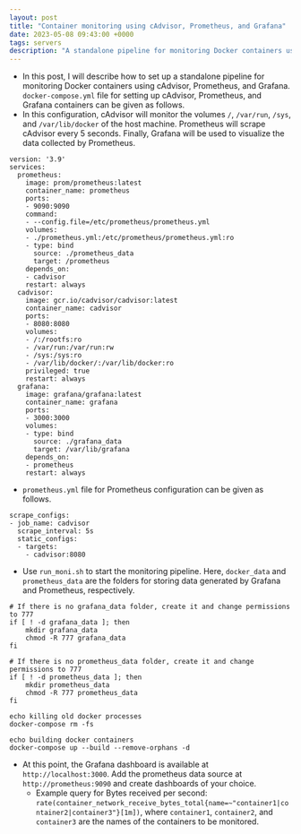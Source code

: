 ```yaml
---
layout: post
title: "Container monitoring using cAdvisor, Prometheus, and Grafana"
date: 2023-05-08 09:43:00 +0000
tags: servers
description: "A standalone pipeline for monitoring Docker containers using cAdvisor, Prometheus, and Grafana"
---
```

- In this post, I will describe how to set up a standalone pipeline for monitoring Docker containers using cAdvisor, Prometheus, and Grafana.  `docker-compose.yml` file for setting up cAdvisor, Prometheus, and Grafana containers can be given as follows. 
- In this configuration, cAdvisor will monitor the volumes `/`, `/var/run`, `/sys`, and `/var/lib/docker` of the host machine. Prometheus will scrape cAdvisor every 5 seconds. Finally, Grafana will be used to visualize the data collected by Prometheus.

```
version: '3.9'
services:
  prometheus:
    image: prom/prometheus:latest
    container_name: prometheus
    ports:
    - 9090:9090
    command:
    - --config.file=/etc/prometheus/prometheus.yml
    volumes:
    - ./prometheus.yml:/etc/prometheus/prometheus.yml:ro
    - type: bind
      source: ./prometheus_data
      target: /prometheus
    depends_on:
    - cadvisor
    restart: always
  cadvisor:
    image: gcr.io/cadvisor/cadvisor:latest
    container_name: cadvisor
    ports:
    - 8080:8080
    volumes:
    - /:/rootfs:ro
    - /var/run:/var/run:rw
    - /sys:/sys:ro
    - /var/lib/docker/:/var/lib/docker:ro
    privileged: true
    restart: always
  grafana:
    image: grafana/grafana:latest
    container_name: grafana
    ports:
    - 3000:3000
    volumes:
    - type: bind
      source: ./grafana_data
      target: /var/lib/grafana
    depends_on:
    - prometheus
    restart: always
```

- `prometheus.yml` file for Prometheus configuration can be given as follows.

```
scrape_configs:
- job_name: cadvisor
  scrape_interval: 5s
  static_configs:
  - targets:
    - cadvisor:8080
```

- Use `run_moni.sh` to start the monitoring pipeline. Here, `docker_data` and `prometheus_data` are the folders for storing data generated by Grafana and Prometheus, respectively.

```
# If there is no grafana_data folder, create it and change permissions to 777
if [ ! -d grafana_data ]; then
    mkdir grafana_data
    chmod -R 777 grafana_data
fi

# If there is no prometheus_data folder, create it and change permissions to 777
if [ ! -d prometheus_data ]; then
    mkdir prometheus_data
    chmod -R 777 prometheus_data
fi

echo killing old docker processes
docker-compose rm -fs

echo building docker containers
docker-compose up --build --remove-orphans -d
```

- At this point, the Grafana dashboard is available at `http://localhost:3000`. Add the prometheus data source at `http://prometheus:9090` and create dashboards of your choice.
  - Example query for Bytes received per second: `rate(container_network_receive_bytes_total{name=~"container1|container2|container3"}[1m])`, where `container1`, `container2`, and `container3` are the names of the containers to be monitored.

